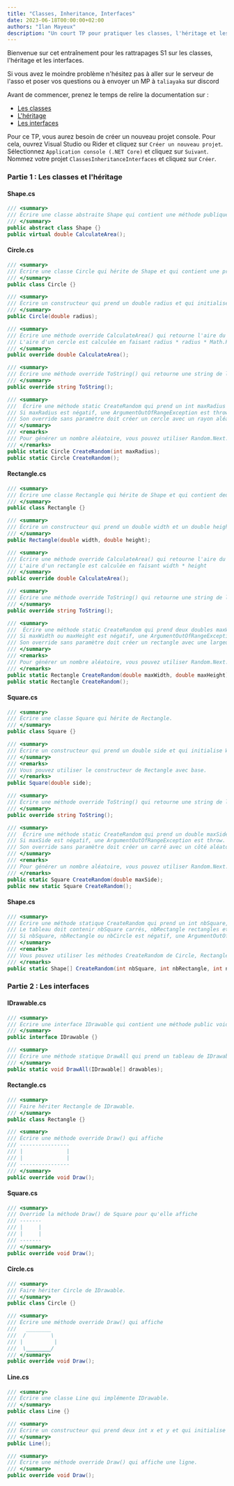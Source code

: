 ```yaml
---
title: "Classes, Inheritance, Interfaces"
date: 2023-06-18T00:00:00+02:00
authors: "Ilan Mayeux"
description: "Un court TP pour pratiquer les classes, l'héritage et les interfaces pour les rattrapages S1"
---
```


Bienvenue sur cet entraînement pour les rattrapages S1 sur les classes, l'héritage et les interfaces.

Si vous avez le moindre problème n'hésitez pas à aller sur le serveur de l'asso et poser vos questions ou à envoyer un MP à `taliayaka` sur discord

Avant de commencer, prenez le temps de relire la documentation sur :
- [Les classes](https://docs.microsoft.com/fr-fr/dotnet/csharp/programming-guide/classes-and-structs/classes)
- [L'héritage](https://docs.microsoft.com/fr-fr/dotnet/csharp/programming-guide/classes-and-structs/inheritance)
- [Les interfaces](https://docs.microsoft.com/fr-fr/dotnet/csharp/programming-guide/interfaces/)

Pour ce TP, vous aurez besoin de créer un nouveau projet console. Pour cela, ouvrez Visual Studio ou Rider et cliquez sur `Créer un nouveau projet`. Sélectionnez `Application console (.NET Core)` et cliquez sur `Suivant`. Nommez votre projet `ClassesInheritanceInterfaces` et cliquez sur `Créer`.

### Partie 1 : Les classes et l'héritage

#### Shape.cs

```csharp
/// <summary>
/// Écrire une classe abstraite Shape qui contient une méthode publique virtuelle CalculateArea() qui retourne un double 0.
/// </summary>
public abstract class Shape {}
public virtual double CalculateArea();
```
#### Circle.cs

```csharp
/// <summary>
/// Écrire une classe Circle qui hérite de Shape et qui contient une property public double Radius.
/// </summary>
public class Circle {}

/// <summary>
/// Écrire un constructeur qui prend un double radius et qui initialise Radius à radius.
/// </summary>
public Circle(double radius);

/// <summary>
/// Écrire une méthode override CalculateArea() qui retourne l'aire du cercle.
/// L'aire d'un cercle est calculée en faisant radius * radius * Math.PI
/// </summary>
public override double CalculateArea();

/// <summary>
/// Écrire une méthode override ToString() qui retourne une string de la forme "Circle with radius {Radius}"
/// </summary>
public override string ToString();

/// <summary>
///  Écrire une méthode static CreateRandom qui prend un int maxRadius et qui retourne un nouveau cercle avec un rayon aléatoire entre 0 et maxRadius.
/// Si maxRadius est négatif, une ArgumentOutOfRangeException est throw.
/// Son override sans paramètre doit créer un cercle avec un rayon aléatoire entre 1 et 100.
/// </summary>
/// <remarks>
/// Pour générer un nombre aléatoire, vous pouvez utiliser Random.Next.
/// </remarks>
public static Circle CreateRandom(int maxRadius);
public static Circle CreateRandom();
```

#### Rectangle.cs

```csharp
/// <summary>
/// Écrire une classe Rectangle qui hérite de Shape et qui contient deux properties public double Width et double Height.
/// </summary>
public class Rectangle {}

/// <summary>
/// Écrire un constructeur qui prend un double width et un double height et qui initialise Width à width et Height à height.
/// </summary>
public Rectangle(double width, double height);

/// <summary>
/// Écrire une méthode override CalculateArea() qui retourne l'aire du rectangle.
/// L'aire d'un rectangle est calculée en faisant width * height
/// </summary>
public override double CalculateArea();

/// <summary>
/// Écrire une méthode override ToString() qui retourne une string de la forme "Rectangle with width {Width} and height {Height}"
/// </summary>
public override string ToString();

/// <summary>
///  Écrire une méthode static CreateRandom qui prend deux doubles maxWidth et maxHeight et qui retourne un nouveau rectangle avec une largeur et une hauteur aléatoire entre 1 et maxWidth et 1 et maxHeight.
/// Si maxWidth ou maxHeight est négatif, une ArgumentOutOfRangeException est throw.
/// Son override sans paramètre doit créer un rectangle avec une largeur et une hauteur aléatoire entre 1 et 100.
/// </summary>
/// <remarks>
/// Pour générer un nombre aléatoire, vous pouvez utiliser Random.Next.
/// </remarks>
public static Rectangle CreateRandom(double maxWidth, double maxHeight);
public static Rectangle CreateRandom();
```

#### Square.cs

```csharp
/// <summary>
/// Écrire une classe Square qui hérite de Rectangle.
/// </summary>
public class Square {}

/// <summary>
/// Écrire un constructeur qui prend un double side et qui initialise Width et Height à side.
/// </summary>
/// <remarks>
/// Vous pouvez utiliser le constructeur de Rectangle avec base.
/// </remarks>
public Square(double side);

/// <summary>
/// Écrire une méthode override ToString() qui retourne une string de la forme "Square with side {Width}"
/// </summary>
public override string ToString();

/// <summary>
///  Écrire une méthode static CreateRandom qui prend un double maxSide et qui retourne un nouveau carré avec un côté aléatoire entre 1 et maxSide.
/// Si maxSide est négatif, une ArgumentOutOfRangeException est throw.
/// Son override sans paramètre doit créer un carré avec un côté aléatoire entre 1 et 100.
/// </summary>
/// <remarks>
/// Pour générer un nombre aléatoire, vous pouvez utiliser Random.Next.
/// </remarks>
public static Square CreateRandom(double maxSide);
public new static Square CreateRandom();
```

#### Shape.cs

```csharp
/// <summary>
/// Écrire une méthode statique CreateRandom qui prend un int nbSquare, un int nbRectangle et un int nbCircle et qui retourne un tableau de Shape de longueur (nbSquare + nbRectangle + nbCircle). 
/// Le tableau doit contenir nbSquare carrés, nbRectangle rectangles et nbCircle cercles généré aléatoirement.
/// Si nbSquare, nbRectangle ou nbCircle est négatif, une ArgumentOutOfRangeException est levée.
/// </summary>
/// <remarks>
/// Vous pouvez utiliser les méthodes CreateRandom de Circle, Rectangle et Square.
/// </remarks>
public static Shape[] CreateRandom(int nbSquare, int nbRectangle, int nbCircle);
```

### Partie 2 : Les interfaces

#### IDrawable.cs

```csharp
/// <summary>
/// Écrire une interface IDrawable qui contient une méthode public void Draw().
/// </summary>
public interface IDrawable {}

/// <summary>
/// Écrire une méthode statique DrawAll qui prend un tableau de IDrawable et qui appelle la méthode Draw() de chaque élément du tableau.
/// </summary>
public static void DrawAll(IDrawable[] drawables);
```

#### Rectangle.cs

```csharp
/// <summary>
/// Faire hériter Rectangle de IDrawable.
/// </summary>
public class Rectangle {}

/// <summary>
/// Écrire une méthode override Draw() qui affiche
/// ----------------
/// |              |
/// |              |
/// ----------------
/// </summary>
public override void Draw();
```

#### Square.cs

```csharp
/// <summary>
/// Override la méthode Draw() de Square pour qu'elle affiche
/// -------
/// |     |
/// |     |
/// -------
/// </summary>
public override void Draw();
```

#### Circle.cs

```csharp
/// <summary>
/// Faire hériter Circle de IDrawable.
/// </summary>
public class Circle {}

/// <summary>
/// Écrire une méthode override Draw() qui affiche
///   ________
///  /        \
/// |          |
///  \________/
/// </summary>
public override void Draw();
```

#### Line.cs

```csharp
/// <summary>
/// Écrire une classe Line qui implémente IDrawable.
/// </summary>
public class Line {}

/// <summary>
/// Écrire un constructeur qui prend deux int x et y et qui initialise X à x et Y à y.
/// </summary>
public Line();

/// <summary>
/// Écrire une méthode override Draw() qui affiche une ligne.
/// </summary>
public override void Draw();
```




